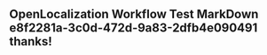 <properties
ms.topic="hero-topic"
ms.test1="hero-topic"
ms.test2="test"/>

## OpenLocalization Workflow Test MarkDown e8f2281a-3c0d-472d-9a83-2dfb4e090491 thanks!
